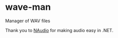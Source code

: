 # wave-man
Manager of WAV files

Thank you to [NAudio](https://github.com/naudio/NAudio) for making audio easy in .NET.